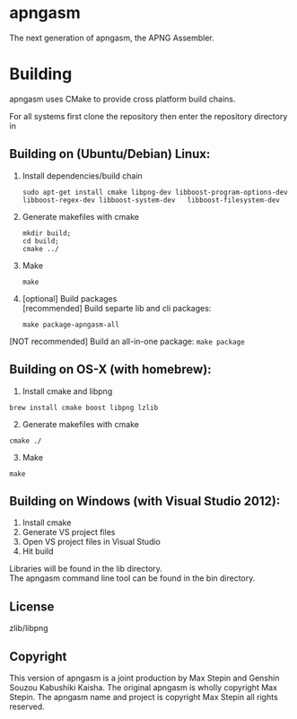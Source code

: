 apngasm
=======
The next generation of apngasm, the APNG Assembler.

Building
========
apngasm uses CMake to provide cross platform build chains.

For all systems first clone the repository then enter the repository directory in 

Building on (Ubuntu/Debian) Linux:  
----------------------------------
1. Install dependencies/build chain  
    ```
    sudo apt-get install cmake libpng-dev libboost-program-options-dev libboost-regex-dev libboost-system-dev   libboost-filesystem-dev
    ```
2. Generate makefiles with cmake  
    ```
    mkdir build;
    cd build;
    cmake ../
    ```
3. Make  
    ```
    make
    ```
4. [optional] Build packages  
  [recommended] Build separte lib and cli packages:
    ```
    make package-apngasm-all
    ```
  
  [NOT recommended] Build an all-in-one package:
    ```
    make package
    ```

Building on OS-X (with homebrew):  
---------------------------------
1. Install cmake and libpng  
```
brew install cmake boost libpng lzlib
```

2. Generate makefiles with cmake  
```
cmake ./
```  
3. Make  
```
make
```
  
Building on Windows (with Visual Studio 2012):  
----------------------------------------------
1. Install cmake  
2. Generate VS project files  
3. Open VS project files in Visual Studio  
4. Hit build  
  
Libraries will be found in the lib directory.  
The apngasm command line tool can be found in the bin directory.

License
-------
zlib/libpng

Copyright
---------
This version of apngasm is a joint production by Max Stepin and Genshin Souzou Kabushiki Kaisha.
The original apngasm is wholly copyright Max Stepin. The apngasm name and project is copyright Max Stepin all rights reserved.
